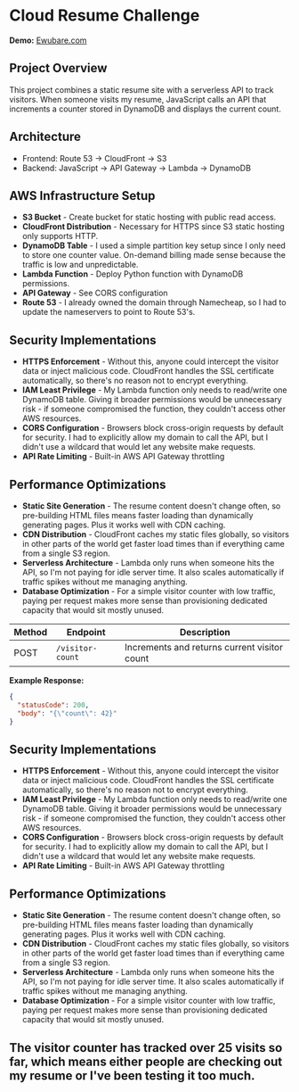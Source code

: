 # Cloud Resume Challenge

**Demo:** [Ewubare.com](https://ewubare.com)

## Project Overview
This project combines a static resume site with a serverless API to track visitors. When someone visits my resume, JavaScript calls an API that increments a counter stored in DynamoDB and displays the current count.

## Architecture
- Frontend: Route 53 -> CloudFront -> S3
- Backend: JavaScript -> API Gateway -> Lambda -> DynamoDB
  

## AWS Infrastructure Setup
- **S3 Bucket** - Create bucket for static hosting with public read access.
- **CloudFront Distribution** - Necessary for HTTPS since S3 static hosting only supports HTTP.
- **DynamoDB Table** - I used a simple partition key setup since I only need to store one counter value. On-demand billing made sense because the traffic is low and unpredictable.
- **Lambda Function** - Deploy Python function with DynamoDB permissions.
- **API Gateway** - See CORS configuration
- **Route 53** - I already owned the domain through Namecheap, so I had to update the nameservers to point to Route 53's.

## Security Implementations
- **HTTPS Enforcement** - Without this, anyone could intercept the visitor data or inject malicious code. CloudFront handles the SSL certificate automatically, so there's no reason not to encrypt everything.
- **IAM Least Privilege** - My Lambda function only needs to read/write one DynamoDB table. Giving it broader permissions would be unnecessary risk - if someone compromised the function, they couldn't access other AWS resources.
- **CORS Configuration** - Browsers block cross-origin requests by default for security. I had to explicitly allow my domain to call the API, but I didn't use a wildcard that would let any website make requests.
- **API Rate Limiting** - Built-in AWS API Gateway throttling

## Performance Optimizations
- **Static Site Generation** - The resume content doesn't change often, so pre-building HTML files means faster loading than dynamically generating pages. Plus it works well with CDN caching.
- **CDN Distribution** - CloudFront caches my static files globally, so visitors in other parts of the world get faster load times than if everything came from a single S3 region.
- **Serverless Architecture** - Lambda only runs when someone hits the API, so I'm not paying for idle server time. It also scales automatically if traffic spikes without me managing anything.
- **Database Optimization** - For a simple visitor counter with low traffic, paying per request makes more sense than provisioning dedicated capacity that would sit mostly unused.


| Method | Endpoint | Description |
|--------|----------|-------------|
| POST | `/visitor-count` | Increments and returns current visitor count |

**Example Response:**
```json
{
  "statusCode": 200,
  "body": "{\"count\": 42}"
}
```

## Security Implementations

- **HTTPS Enforcement** - Without this, anyone could intercept the visitor data or inject malicious code. CloudFront handles the SSL certificate automatically, so there's no reason not to encrypt everything.
- **IAM Least Privilege** - My Lambda function only needs to read/write one DynamoDB table. Giving it broader permissions would be unnecessary risk - if someone compromised the function, they couldn't access other AWS resources.
- **CORS Configuration** - Browsers block cross-origin requests by default for security. I had to explicitly allow my domain to call the API, but I didn't use a wildcard that would let any website make requests.
- **API Rate Limiting** - Built-in AWS API Gateway throttling

## Performance Optimizations

- **Static Site Generation** - The resume content doesn't change often, so pre-building HTML files means faster loading than dynamically generating pages. Plus it works well with CDN caching.
- **CDN Distribution** - CloudFront caches my static files globally, so visitors in other parts of the world get faster load times than if everything came from a single S3 region.
- **Serverless Architecture** - Lambda only runs when someone hits the API, so I'm not paying for idle server time. It also scales automatically if traffic spikes without me managing anything.
- **Database Optimization** - For a simple visitor counter with low traffic, paying per request makes more sense than provisioning dedicated capacity that would sit mostly unused.

The visitor counter has tracked over 25 visits so far, which means either people are checking out my resume or I've been testing it too much.
---

